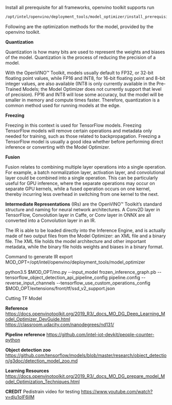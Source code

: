 Install all prerequisite for all frameworks, openvino toolkit supports
run 
``` bash 
/opt/intel/openvino/deployment_tools/model_optimizer/install_prerequisites/install_prerequisites.sh
```
Following are the optimization methods for the model, provided by the openvino toolkit.

**Quantization**

Quantization is how many bits are used to represent the weights and biases of the model. Quantization is the process of reducing the precision of a model.

With the OpenVINO™ Toolkit, models usually default to FP32, or 32-bit floating point values, while FP16 and INT8, for 16-bit floating point and 8-bit integer values, are also available (INT8 is only currently available in the Pre-Trained Models; the Model Optimizer does not currently support that level of precision). FP16 and INT8 will lose some accuracy, but the model will be smaller in memory and compute times faster. Therefore, quantization is a common method used for running models at the edge.

**Freezing**

Freezing in this context is used for TensorFlow models. Freezing TensorFlow models will remove certain operations and metadata only needed for training, such as those related to backpropagation. Freezing a TensorFlow model is usually a good idea whether before performing direct inference or converting with the Model Optimizer.

**Fusion**

Fusion relates to combining multiple layer operations into a single operation. For example, a batch normalization layer, activation layer, and convolutional layer could be combined into a single operation. This can be particularly useful for GPU inference, where the separate operations may occur on separate GPU kernels, while a fused operation occurs on one kernel, thereby incurring less overhead in switching from one kernel to the next.

**Intermediate Representations** 
(IRs) are the OpenVINO™ Toolkit’s standard structure and naming for neural network architectures. A Conv2D layer in TensorFlow, Convolution layer in Caffe, or Conv layer in ONNX are all converted into a Convolution layer in an IR.

The IR is able to be loaded directly into the Inference Engine, and is actually made of two output files from the Model Optimizer: an XML file and a binary file. The XML file holds the model architecture and other important metadata, while the binary file holds weights and biases in a binary format. 

Command to generate IR 
export MOD_OPT=/opt/intel/openvino/deployment_tools/model_optimizer

python3.5 $MOD_OPT/mo.py --input_model frozen_inference_graph.pb --tensorflow_object_detection_api_pipeline_config pipeline.config --reverse_input_channels --tensorflow_use_custom_operations_config $MOD_OPT/extensions/front/tf/ssd_v2_support.json

Cutting TF Model


**Reference**
https://docs.openvinotoolkit.org/2019_R3/_docs_MO_DG_Deep_Learning_Model_Optimizer_DevGuide.html
https://classroom.udacity.com/nanodegrees/nd131/

**Pipeline reference**
https://github.com/intel-iot-devkit/people-counter-python

**Object detection zoo**
https://github.com/tensorflow/models/blob/master/research/object_detection/g3doc/detection_model_zoo.md

**Learning Resources**
https://docs.openvinotoolkit.org/2019_R3/_docs_MO_DG_prepare_model_Model_Optimization_Techniques.html

**CREDIT**
Pedistrain video for testing
https://www.youtube.com/watch?v=dju1olF6ilM